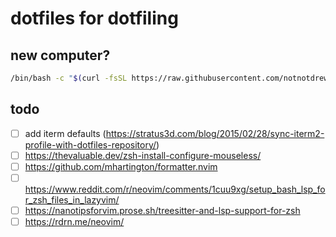 # dotfiles for dotfiling

## new computer?
```sh
/bin/bash -c "$(curl -fsSL https://raw.githubusercontent.com/notnotdrew/dots/refs/heads/main/00_new_computer)"
```
## todo
- [ ] add iterm defaults (https://stratus3d.com/blog/2015/02/28/sync-iterm2-profile-with-dotfiles-repository/)
- [ ] https://thevaluable.dev/zsh-install-configure-mouseless/
- [ ] https://github.com/mhartington/formatter.nvim
- [ ] https://www.reddit.com/r/neovim/comments/1cuu9xg/setup_bash_lsp_for_zsh_files_in_lazyvim/
- [ ] https://nanotipsforvim.prose.sh/treesitter-and-lsp-support-for-zsh
- [ ] https://rdrn.me/neovim/
